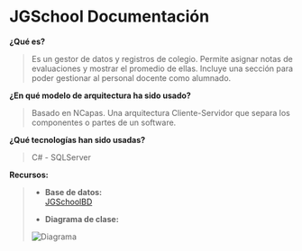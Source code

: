 # JGSchool Documentación

**¿Qué es?**

> Es un gestor de datos y registros de colegio. Permite asignar notas de
> evaluaciones y mostrar el promedio de ellas. Incluye una sección para
> poder gestionar al personal docente como alumnado.

**¿En qué modelo de arquitectura ha sido usado?**

> Basado en NCapas. Una arquitectura Cliente-Servidor que separa los
> componentes o partes de un  software.

**¿Qué tecnologías han sido usadas?**

> C# - SQLServer

**Recursos:**

>  - **Base de datos:** 	 
>  [JGSchoolBD](https://github.com/alexwathever/JGSchool/blob/master/Document/BD/JGSchoolBD.sql)
> 	 
>  - **Diagrama de clase:**
> 
> ![Diagrama](https://github.com/alexwathever/JGSchool/blob/master/Document/Diagram/Main.png)

